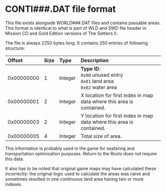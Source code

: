 # CONTI###.DAT file format

This file exists alongside WORLD###.DAT files and contains passable areas. This format is identical to what is part of WLD and SWD file header in Mission CD and Gold Edition versions of The Settlers II.

The file is always 2250 bytes long. It contains 250 entries of following structure:

Offset     | Size  | Type       | Description
:----------|:------|:-----------|:-----------
0x00000000 | 1     | Integer    | **Type ID**:<br />`0x00` unused entry<br />`0x01` land area<br />`0x02` water area
0x00000001 | 2     | Integer    | X location for first index in map data where this area is contained.
0x00000003 | 2     | Integer    | Y location for first index in map data where this area is contained.
0x00000005 | 4     | Integer    | Total size of area.

This information is probably used in the game for seafaring and transportation optimization purposes. Return to the Roots does not require this data.

It also has to be noted that original game maps may have calculated these incorrectly: the original logic used to calculate the areas was naive and sometimes resulted in one continuous land area having two or more indexes.
